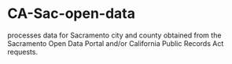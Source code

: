 # CA-Sac-open-data
processes data for Sacramento city and county obtained from the Sacramento Open Data Portal and/or California Public Records Act requests.
